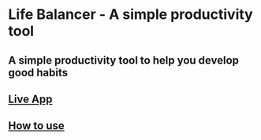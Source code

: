 # Life Balancer - A simple productivity tool

## A simple productivity tool to help you develop good habits

## [Live App](https://life-balancer-einomi.netlify.app/)

## [How to use](https://aeinomi.com/blog/life-balancer-gamification-system-to-develop-good-habits/)
